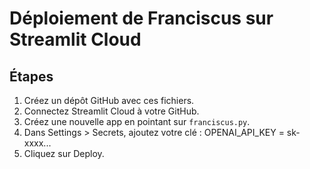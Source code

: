 
# Déploiement de Franciscus sur Streamlit Cloud

## Étapes
1. Créez un dépôt GitHub avec ces fichiers.
2. Connectez Streamlit Cloud à votre GitHub.
3. Créez une nouvelle app en pointant sur `franciscus.py`.
4. Dans Settings > Secrets, ajoutez votre clé :
   OPENAI_API_KEY = sk-xxxx...
5. Cliquez sur Deploy.

